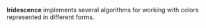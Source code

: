 __Iridescence__ implements several algorithms for working with colors represented in different forms.

